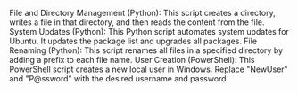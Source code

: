 File and Directory Management (Python): This script creates a directory, writes a file in that directory, and then reads the content from the file.
System Updates (Python): This Python script automates system updates for Ubuntu. It updates the package list and upgrades all packages. 
File Renaming (Python): This script renames all files in a specified directory by adding a prefix to each file name.
User Creation (PowerShell): This PowerShell script creates a new local user in Windows. Replace "NewUser" and "P@ssword" with the desired username and password
